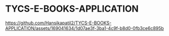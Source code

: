 # TYCS-E-BOOKS-APPLICATION


https://github.com/Hansikapatil2/TYCS-E-BOOKS-APPLICATION/assets/169041634/1d07ae3f-3ba1-4c9f-b8d0-0fb3ce6c895b

